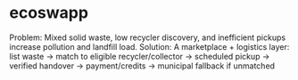 # ecoswapp
Problem: Mixed solid waste, low recycler discovery, and inefficient pickups increase pollution and landfill load.  Solution: A marketplace + logistics layer: list waste → match to eligible recycler/collector → scheduled pickup → verified handover → payment/credits → municipal fallback if unmatched
